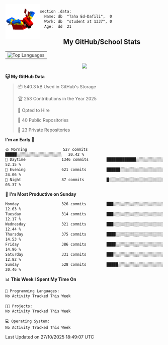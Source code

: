 <img src="parrot_fly_flipped.gif" align="left" height="110">


```assembly
section .data:
  Name: db  "Taha Ed-Dafili",  0
  Work: db  "student at 1337", 0
  Age:  dd  21
```


<div align="center">
  <h2>My GitHub/School Stats</h2>
</div>
<table align="center">
  <tr>
    <td align="center"><img width="450" src="https://github-readme-stats.vercel.app/api/top-langs/?username=0rayn&layout=compact&theme=github_dark&hide=html,makefile,css&exclude_repo=Yona2.0,Nand2Tetris&hide_border=true&langs_count=6" alt="Top Languages" /></td>
<!--     <td align="center"><img src="https://github-readme-streak-stats.herokuapp.com?user=0rayn&theme=github-dark-blue&hide_border=true&border_radius=5" alt="GitHub Streak" /></td>
  </tr> -->
</table>
 <p align="center">
  <a href="https://github.com/0rayn">
    <img src="https://komarev.com/ghpvc/?username=0rayn&color=blue&style=flat)" />
  </a>
</p>

<!--START_SECTION:waka-->
**🐱 My GitHub Data** 

> 📦 540.3 kB Used in GitHub's Storage 
 > 
> 🏆 253 Contributions in the Year 2025
 > 
> 💼 Opted to Hire
 > 
> 📜 40 Public Repositories 
 > 
> 🔑 23 Private Repositories 
 > 
**I'm an Early 🐤** 

```text
🌞 Morning                527 commits         █████░░░░░░░░░░░░░░░░░░░░   20.42 % 
🌆 Daytime                1346 commits        █████████████░░░░░░░░░░░░   52.15 % 
🌃 Evening                621 commits         ██████░░░░░░░░░░░░░░░░░░░   24.06 % 
🌙 Night                  87 commits          █░░░░░░░░░░░░░░░░░░░░░░░░   03.37 % 
```
📅 **I'm Most Productive on Sunday** 

```text
Monday                   326 commits         ███░░░░░░░░░░░░░░░░░░░░░░   12.63 % 
Tuesday                  314 commits         ███░░░░░░░░░░░░░░░░░░░░░░   12.17 % 
Wednesday                321 commits         ███░░░░░░░░░░░░░░░░░░░░░░   12.44 % 
Thursday                 375 commits         ████░░░░░░░░░░░░░░░░░░░░░   14.53 % 
Friday                   386 commits         ████░░░░░░░░░░░░░░░░░░░░░   14.96 % 
Saturday                 331 commits         ███░░░░░░░░░░░░░░░░░░░░░░   12.82 % 
Sunday                   528 commits         █████░░░░░░░░░░░░░░░░░░░░   20.46 % 
```


📊 **This Week I Spent My Time On** 

```text
💬 Programming Languages: 
No Activity Tracked This Week

🐱‍💻 Projects: 
No Activity Tracked This Week

💻 Operating System: 
No Activity Tracked This Week
```


 Last Updated on 27/10/2025 18:49:07 UTC
<!--END_SECTION:waka-->
